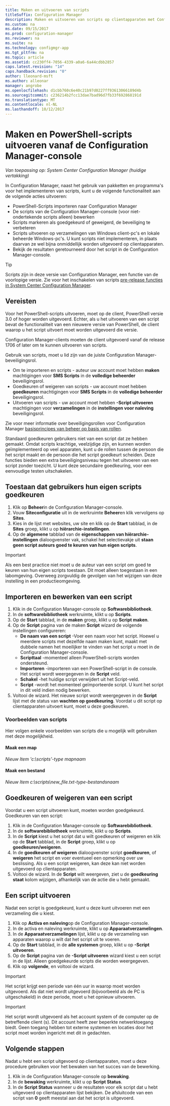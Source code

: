 ```yaml
---
title: Maken en uitvoeren van scripts
titleSuffix: Configuration Manager
description: Maken en uitvoeren van scripts op clientapparaten met Configuration Manager.
ms.custom: na
ms.date: 09/15/2017
ms.prod: configuration-manager
ms.reviewer: na
ms.suite: na
ms.technology: configmgr-app
ms.tgt_pltfrm: na
ms.topic: article
ms.assetid: cc230ff4-7056-4339-a0a6-6a44cdbb2857
caps.latest.revision: "14"
caps.handback.revision: "0"
author: lleonard-msft
ms.author: alleonar
manager: angrobe
ms.openlocfilehash: d1cbb760c6e40c21b97d0227ff93613066189d4b
ms.sourcegitcommit: c236214b2fcc13dae7bad96d7fb33f692868191d
ms.translationtype: MT
ms.contentlocale: nl-NL
ms.lasthandoff: 10/12/2017
---
```

# <a name="create-and-run-powershell-scripts-from-the-configuration-manager-console"></a>Maken en PowerShell-scripts uitvoeren vanaf de Configuration Manager-console

*Van toepassing op: System Center Configuration Manager (huidige vertakking)*

In Configuration Manager, naast het gebruik van pakketten en programma's voor het implementeren van scripts, kunt u de volgende functionaliteit aan de volgende acties uitvoeren:

- PowerShell-Scripts importeren naar Configuration Manager
- De scripts van de Configuration Manager-console (voor niet-ondertekende scripts alleen) bewerken
- Scripts markeren als goedgekeurd of geweigerd, de beveiliging te verbeteren
- Scripts uitvoeren op verzamelingen van Windows client-pc's en lokale beheerde Windows-pc's. U kunt scripts niet implementeren, in plaats daarvan ze wel bijna onmiddellijk worden uitgevoerd op clientapparaten.
- Bekijk de resultaten geretourneerd door het script in de Configuration Manager-console.

>[!TIP]
>Scripts zijn in deze versie van Configuration Manager, een functie van de voorlopige versie. Zie voor het inschakelen van scripts [pre-release functies in System Center Configuration Manager](/sccm/core/servers/manage/pre-release-features).

## <a name="prerequisites"></a>Vereisten

Voor het PowerShell-scripts uitvoeren, moet op de client, PowerShell versie 3.0 of hoger worden uitgevoerd. Echter, als u het uitvoeren van een script bevat de functionaliteit van een nieuwere versie van PowerShell, de client waarop u het script uitvoert moet worden uitgevoerd die versie.

Configuration Manager-clients moeten de client uitgevoerd vanaf de release 1706 of later om te kunnen uitvoeren van scripts.

Gebruik van scripts, moet u lid zijn van de juiste Configuration Manager-beveiligingsrol.

- Om te importeren en scripts - auteur uw account moet hebben **maken** machtigingen voor **SMS Scripts** in de **volledige beheerder** beveiligingsrol.
- Goedkeuren of weigeren van scripts - uw account moet hebben **goedkeuren** machtigingen voor **SMS Scripts** in de **volledige beheerder** beveiligingsrol.
- Uitvoeren van scripts - uw account moet hebben **-Script uitvoeren** machtigingen voor **verzamelingen** in de **instellingen voor naleving** beveiligingsrol.

Zie voor meer informatie over beveiligingsrollen voor Configuration Manager [basisprincipes van beheer op basis van rollen](/sccm/core/understand/fundamentals-of-role-based-administration).

Standaard goedkeuren gebruikers niet van een script dat ze hebben gemaakt. Omdat scripts krachtige, veelzijdige zijn, en kunnen worden geïmplementeerd op veel apparaten, kunt u de rollen tussen de persoon die het script maakt en de persoon die het script goedkeurt scheiden. Deze functies bieden een extra beveiligingsniveau tegen het uitvoeren van een script zonder toezicht. U kunt deze secundaire goedkeuring, voor een eenvoudige testen uitschakelen.

## <a name="allow-users-to-approve-their-own-scripts"></a>Toestaan dat gebruikers hun eigen scripts goedkeuren

1. Klik op **Beheer**in de Configuration Manager-console.
2. Vouw **Siteconfiguratie** uit in de werkruimte **Beheer**en klik vervolgens op **Sites**.
3. Kies in de lijst met websites, uw site en klik op de **Start** tabblad, in de **Sites** groep, klikt u op **hiërarchie-instellingen**.
4. Op de **algemene** tabblad van de **eigenschappen van hiërarchie-instellingen** dialoogvenster vak, schakel het selectievakje uit **staan geen script auteurs goed te keuren van hun eigen scripts**.

>[!IMPORTANT]
>Als een best practice niet moet u de auteur van een script om goed te keuren van hun eigen scripts toestaan. Dit moet alleen toegestaan in een labomgeving. Overweeg zorgvuldig de gevolgen van het wijzigen van deze instelling in een productieomgeving.

## <a name="import-and-edit-a-script"></a>Importeren en bewerken van een script

1. Klik in de Configuration Manager-console op **Softwarebibliotheek**.
2. In de **softwarebibliotheek** werkruimte, klikt u op **Scripts**.
3. Op de **Start** tabblad, in de **maken** groep, klikt u op **Script maken**.
4. Op de **Script** pagina van de maken **Script** wizard de volgende instellingen configureren:
    - **De naam van een script** -Voer een naam voor het script. Hoewel u meerdere scripts met dezelfde naam maken kunt, maakt met dubbele namen het moeilijker te vinden van het script u moet in de Configuration Manager-console.
    - **Scripttaal** -momenteel alleen PowerShell-scripts worden ondersteund.
    - **Importeren** -importeren van een PowerShell-script in de console. Het script wordt weergegeven in de **Script** veld.
    - **Schakel** -het huidige script verwijdert uit het Script-veld.
    - **Script** -wordt het momenteel geïmporteerde script. U kunt het script in dit veld indien nodig bewerken.
5. Voltooi de wizard. Het nieuwe script wordt weergegeven in de **Script** lijst met de status van **wachten op goedkeuring**. Voordat u dit script op clientapparaten uitvoert kunt, moet u deze goedkeuren.

### <a name="script-examples"></a>Voorbeelden van scripts

Hier volgen enkele voorbeelden van scripts die u mogelijk wilt gebruiken met deze mogelijkheid.

#### <a name="create-a-folder"></a>Maak een map

*Nieuw Item 'c:\scripts'-type mapnaam*


#### <a name="create-a-file"></a>Maak een bestand

*Nieuw Item c:\scripts\new_file.txt-type-bestandsnaam*


## <a name="approve-or-deny-a-script"></a>Goedkeuren of weigeren van een script

Voordat u een script uitvoeren kunt, moeten worden goedgekeurd. Goedkeuren van een script:

1. Klik in de Configuration Manager-console op **Softwarebibliotheek**.
2. In de **softwarebibliotheek** werkruimte, klikt u op **Scripts**.
3. In de **Script** kiest u het script dat u wilt goedkeuren of weigeren en klik op de **Start** tabblad, in de **Script** groep, klikt u op **goedkeuren/weigeren**.
4. In de **goedkeuren of weigeren** dialoogvenster script **goedkeuren**, of **weigeren** het script en voer eventueel een opmerking over uw beslissing. Als u een script weigeren, kan deze kan niet worden uitgevoerd op clientapparaten.
5. Voltooi de wizard. In de **Script** wilt weergeven, ziet u de **goedkeuring staat** kolom wijzigen, afhankelijk van de actie die u hebt gemaakt.

## <a name="run-a-script"></a>Een script uitvoeren
Nadat een script is goedgekeurd, kunt u deze kunt uitvoeren met een verzameling die u kiest.

1. Klik op **Activa en naleving**op de Configuration Manager-console.
2. In de activa en naleving werkruimte, klikt u op **Apparaatverzamelingen**.
3. In de **Apparaatverzamelingen** lijst, klikt u op de verzameling van apparaten waarop u wilt dat het script uit te voeren.
4. Op de **Start** tabblad, in de **alle systemen** groep, klikt u op **-Script uitvoeren**.
5. Op de **Script** pagina van de **-Script uitvoeren** wizard kiest u een script in de lijst. Alleen goedgekeurde scripts die worden weergegeven.
6. Klik op **volgende**, en voltooi de wizard.

>[!IMPORTANT]
>Het script krijgt een periode van één uur in waarop moet worden uitgevoerd. Als dat niet wordt uitgevoerd (bijvoorbeeld als de PC is uitgeschakeld) in deze periode, moet u het opnieuw uitvoeren.

>[!IMPORTANT]
>Het script wordt uitgevoerd als het account system of de computer op de betreffende client (s). Dit account heeft zeer beperkte netwerktoegang biedt. Geen toegang hebben tot externe systemen en locaties door het script moet worden ingericht met dit in gedachten.

## <a name="next-steps"></a>Volgende stappen

Nadat u hebt een script uitgevoerd op clientapparaten, moet u deze procedure gebruiken voor het bewaken van het succes van de bewerking.

1. Klik in de Configuration Manager-console op **bewaking**.
2. In de **bewaking** werkruimte, klikt u op **Script Status**.
3. In de **Script Status** wanneer u de resultaten voor elk script dat u hebt uitgevoerd op clientapparaten lijst bekijken. De afsluitcode van een script van **0** geeft meestal aan dat het script is uitgevoerd.
